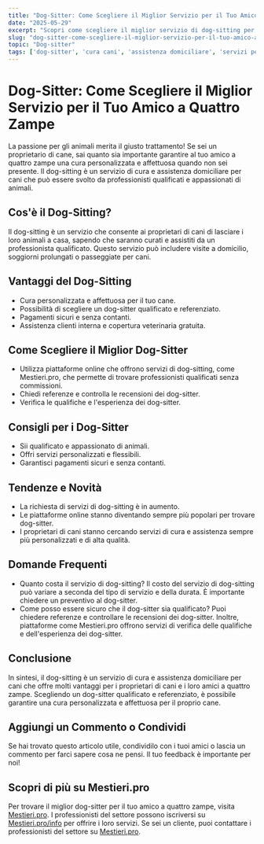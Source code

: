```yaml
---
title: "Dog-Sitter: Come Scegliere il Miglior Servizio per il Tuo Amico a Quattro Zampe"
date: "2025-05-29"
excerpt: "Scopri come scegliere il miglior servizio di dog-sitting per il tuo cane, garantendo una cura personalizzata e affettuosa. Trova consigli pratici e informazioni utili per prendere la decisione giusta."
slug: "dog-sitter-come-scegliere-il-miglior-servizio-per-il-tuo-amico-a-quattro-zampe"
topic: "Dog-sitter"
tags: ['dog-sitter', 'cura cani', 'assistenza domiciliare', 'servizi per animali']
---
```

# Dog-Sitter: Come Scegliere il Miglior Servizio per il Tuo Amico a Quattro Zampe

La passione per gli animali merita il giusto trattamento! Se sei un proprietario di cane, sai quanto sia importante garantire al tuo amico a quattro zampe una cura personalizzata e affettuosa quando non sei presente. Il dog-sitting è un servizio di cura e assistenza domiciliare per cani che può essere svolto da professionisti qualificati e appassionati di animali.

## Cos'è il Dog-Sitting?

Il dog-sitting è un servizio che consente ai proprietari di cani di lasciare i loro animali a casa, sapendo che saranno curati e assistiti da un professionista qualificato. Questo servizio può includere visite a domicilio, soggiorni prolungati o passeggiate per cani.

## Vantaggi del Dog-Sitting

* Cura personalizzata e affettuosa per il tuo cane.
* Possibilità di scegliere un dog-sitter qualificato e referenziato.
* Pagamenti sicuri e senza contanti.
* Assistenza clienti interna e copertura veterinaria gratuita.

## Come Scegliere il Miglior Dog-Sitter

* Utilizza piattaforme online che offrono servizi di dog-sitting, come Mestieri.pro, che permette di trovare professionisti qualificati senza commissioni.
* Chiedi referenze e controlla le recensioni dei dog-sitter.
* Verifica le qualifiche e l'esperienza dei dog-sitter.

## Consigli per i Dog-Sitter

* Sii qualificato e appassionato di animali.
* Offri servizi personalizzati e flessibili.
* Garantisci pagamenti sicuri e senza contanti.

## Tendenze e Novità

* La richiesta di servizi di dog-sitting è in aumento.
* Le piattaforme online stanno diventando sempre più popolari per trovare dog-sitter.
* I proprietari di cani stanno cercando servizi di cura e assistenza sempre più personalizzati e di alta qualità.

## Domande Frequenti

* Quanto costa il servizio di dog-sitting?
Il costo del servizio di dog-sitting può variare a seconda del tipo di servizio e della durata. È importante chiedere un preventivo al dog-sitter.
* Come posso essere sicuro che il dog-sitter sia qualificato?
Puoi chiedere referenze e controllare le recensioni dei dog-sitter. Inoltre, piattaforme come Mestieri.pro offrono servizi di verifica delle qualifiche e dell'esperienza dei dog-sitter.

## Conclusione

In sintesi, il dog-sitting è un servizio di cura e assistenza domiciliare per cani che offre molti vantaggi per i proprietari di cani e i loro amici a quattro zampe. Scegliendo un dog-sitter qualificato e referenziato, è possibile garantire una cura personalizzata e affettuosa per il proprio cane.

## Aggiungi un Commento o Condividi

Se hai trovato questo articolo utile, condividilo con i tuoi amici o lascia un commento per farci sapere cosa ne pensi. Il tuo feedback è importante per noi!

## Scopri di più su Mestieri.pro

Per trovare il miglior dog-sitter per il tuo amico a quattro zampe, visita [Mestieri.pro](https://mestieri.pro). I professionisti del settore possono iscriversi su [Mestieri.pro/info](https://mestieri.pro/info) per offrire i loro servizi. Se sei un cliente, puoi contattare i professionisti del settore su [Mestieri.pro](https://mestieri.pro).